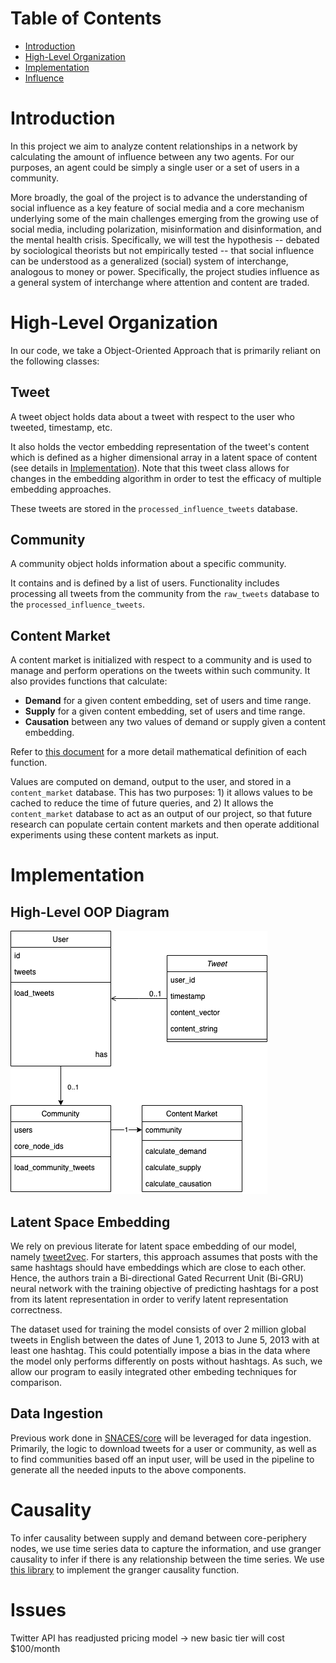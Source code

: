 # Table of Contents

- [Introduction](#introduction)
- [High-Level Organization](#high-level-organization)
- [Implementation](#implementation)
- [Influence](#causality)

# Introduction

In this project we aim to analyze content relationships in a network by calculating the amount of influence between any two agents.
For our purposes, an agent could be simply a single user or a set of users in a community.

More broadly, the goal of the project is to advance the understanding of social influence as a key feature of social media and a core mechanism underlying some of the main challenges emerging from the growing use of social media, including polarization, misinformation and disinformation, and the mental health crisis.
Specifically, we will test the hypothesis -- debated by sociological theorists but not empirically tested -- that social influence can be understood as a generalized (social) system of interchange, analogous to money or power.
Specifically, the project studies influence as a general system of interchange where attention and content are traded.

# High-Level Organization

In our code, we take a Object-Oriented Approach that is primarily reliant on the following classes:

## Tweet

A tweet object holds data about a tweet with respect to the user who tweeted, timestamp, etc.

It also holds the vector embedding representation of the tweet's content which is defined as a higher dimensional array in a latent space of content (see details in [Implementation](#implementation)).
Note that this tweet class allows for changes in the embedding algorithm in order to test the efficacy of multiple embedding approaches.

These tweets are stored in the `processed_influence_tweets` database.

## Community

A community object holds information about a specific community.

It contains and is defined by a list of users. Functionality includes processing all tweets from the community from the `raw_tweets` database to the `processed_influence_tweets`.

## Content Market

A content market is initialized with respect to a community and is used to manage and perform operations on the tweets within such community.
It also provides functions that calculate:

- **Demand** for a given content embedding, set of users and time range.
- **Supply** for a given content embedding, set of users and time range.
- **Causation** between any two values of demand or supply given a content embedding.

Refer to [this document](https://www.overleaf.com/6251411237wbdjqsjvrrjj) for a more detail mathematical definition of each function.

Values are computed on demand, output to the user, and stored in a `content_market` database. This has two purposes: 1) it allows values to be cached to reduce the time of future queries, and 2) It allows the `content_market` database to act as an output of our project, so that future research can populate certain content markets and then operate additional experiments using these content markets as input.

# Implementation

## High-Level OOP Diagram

![./Influence.drawio.png](./assets/influence_uml.png)

## Latent Space Embedding

We rely on previous literate for latent space embedding of our model, namely [tweet2vec](https://arxiv.org/abs/1605.03481).
For starters, this approach assumes that posts with the same hashtags should have embeddings which are close to each other.
Hence, the authors train a Bi-directional Gated Recurrent Unit (Bi-GRU) neural network with the training objective of predicting hashtags for a post from its latent representation in order to verify latent representation correctness.

The dataset used for training the model consists of over 2 million global tweets in English between the dates of June 1, 2013 to June 5, 2013 with at least one hashtag.
This could potentially impose a bias in the data where the model only performs differently on posts without hashtags.
As such, we allow our program to easily integrated other embeding techniques for comparison.

## Data Ingestion

Previous work done in [SNACES/core](https://github.com/SNACES/core) will be leveraged for data ingestion. Primarily, the logic to download tweets for a user or community, as well as to find communities based off an input user, will be used in the pipeline to generate all the needed inputs to the above components.

# Causality

To infer causality between supply and demand between core-periphery nodes, we use time series data to capture the information, and use granger causality to infer if there is any relationship between the time series. We use [this library](https://www.statsmodels.org/dev/generated/statsmodels.tsa.stattools.grangercausalitytests.html) to implement the granger causality function. 

# Issues

Twitter API has readjusted pricing model -> new basic tier will cost $100/month
